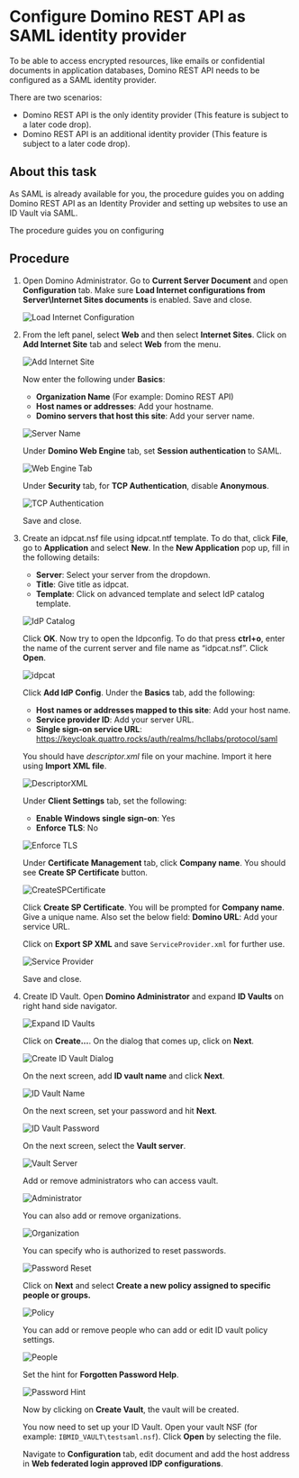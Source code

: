 # Configure Domino REST API as SAML identity provider

To be able to access encrypted resources, like emails or confidential documents in application databases, Domino REST API needs to be configured as a SAML identity provider.

There are two scenarios:

- Domino REST API is the only identity provider (This feature is subject to a later code drop).
- Domino REST API is an additional identity provider (This feature is subject to a later code drop).

<!--SAML is already available for you. You just need to add Domino REST API as an Identity Provider. Below is how you can do that and setup websites to use an ID Vault via SAML.-->

## About this task

As SAML is already available for you, the procedure guides you on adding Domino REST API as an Identity Provider and setting up websites to use an ID Vault via SAML.

The procedure guides you on configuring

## Procedure

1. Open Domino Administrator. Go to **Current Server Document** and open **Configuration** tab. Make sure **Load Internet configurations from Server\Internet Sites documents** is enabled. Save and close.

      ![Load Internet Configuration](../../assets/images/SAML-LoadInternetConfigurations.png)

2. From the left panel, select **Web** and then select **Internet Sites**. Click on **Add Internet Site** tab and select **Web** from the menu.

      ![Add Internet Site](../../assets/images/SAML-AddInternetSite.png)

      Now enter the following under **Basics**:

      - **Organization Name** (For example: Domino REST API)
      - **Host names or addresses**: Add your hostname.
      - **Domino servers that host this site**: Add your server name.

      ![Server Name](../../assets/images/SAML-ServerName.png)

      Under **Domino Web Engine** tab, set **Session authentication** to SAML.

      ![Web Engine Tab](../../assets/images/SAML-WebEngineTab.png)

      Under **Security** tab, for **TCP Authentication**, disable **Anonymous**.

      ![TCP Authentication](../../assets/images/SAML-TCPAuthentication.png)

      Save and close.

3. Create an idpcat.nsf file using idpcat.ntf template. To do that, click **File**, go to **Application** and select **New**. In the **New Application** pop up, fill in the following details:

      - **Server**: Select your server from the dropdown.
      - **Title**: Give title as idpcat.
      - **Template**: Click on advanced template and select IdP catalog template.

      ![IdP Catalog](../../assets/images/SAML-IdPCatalog.png)

      Click **OK**. Now try to open the Idpconfig. To do that press **ctrl+o**, enter the name of the current server and file name as “idpcat.nsf”. Click **Open**.

      ![idpcat](../../assets/images/SAML-idpcat.png)

      Click **Add IdP Config**.
      Under the **Basics** tab, add the following:

      - **Host names or addresses mapped to this site**: Add your host name.
      - **Service provider ID**: Add your server URL.
      - **Single sign-on service URL**: https://keycloak.quattro.rocks/auth/realms/hcllabs/protocol/saml

      You should have _descriptor.xml_ file on your machine. Import it here using **Import XML file**.

      ![DescriptorXML](../../assets/images/SAML-DescriptorXML.png)

      Under **Client Settings** tab, set the following:

      - **Enable Windows single sign-on**: Yes
      - **Enforce TLS**: No

      ![Enforce TLS](../../assets/images/SAML-EnforceTLS.png)

      Under **Certificate Management** tab, click **Company name**. You should see **Create SP Certificate** button.

      ![CreateSPCertificate](../../assets/images/SAML-CreateSPCertificate.png)

      Click **Create SP Certificate**. You will be prompted for **Company name**. Give a unique name. Also set the below field:
      **Domino URL**: Add your service URL.

      Click on **Export SP XML** and save `ServiceProvider.xml` for further use.

      ![Service Provider](../../assets/images/SAML-ServiceProvider.png)

      Save and close.

4. Create ID Vault. Open **Domino Administrator** and expand **ID Vaults** on right hand side navigator.

      ![Expand ID Vaults](../../assets/images/SAML-ExpandIDVaults.png)

      Click on **Create...**. On the dialog that comes up, click on **Next**.

      ![Create ID Vault Dialog](../../assets/images/SAML-CreateIDVaultDialog.png)

      On the next screen, add **ID vault name** and click **Next**.

      ![ID Vault Name](../../assets/images/SAML-IDVaultName.png)

      On the next screen, set your password and hit **Next**.

      ![ID Vault Password](../../assets/images/SAML-IDVaultPassword.png)

      On the next screen, select the **Vault server**.

      ![Vault Server](../../assets/images/SAML-VaultServer.png)

      Add or remove administrators who can access vault.

      ![Administrator](../../assets/images/SAML-Administrator.png)

      You can also add or remove organizations.

      ![Organization](../../assets/images/SAML-Organization.png)

      You can specify who is authorized to reset passwords.

      ![Password Reset](../../assets/images/SAML-PasswordReset.png)

      Click on **Next** and select **Create a new policy assigned to specific people or groups.**

      ![Policy](../../assets/images/SAML-Policy.png)

      You can add or remove people who can add or edit ID vault policy settings.

      ![People](../../assets/images/SAML-People.png)

      Set the hint for **Forgotten Password Help**.

      ![Password Hint](../../assets/images/SAML-PasswordHint.png)

      Now by clicking on **Create Vault**, the vault will be created.

   You now need to set up your ID Vault.
   Open your vault NSF (for example: `IBMID_VAULT\testsaml.nsf`). Click **Open** by selecting the file.

   Navigate to **Configuration** tab, edit document and add the host address in **Web federated login approved IDP configurations**.
